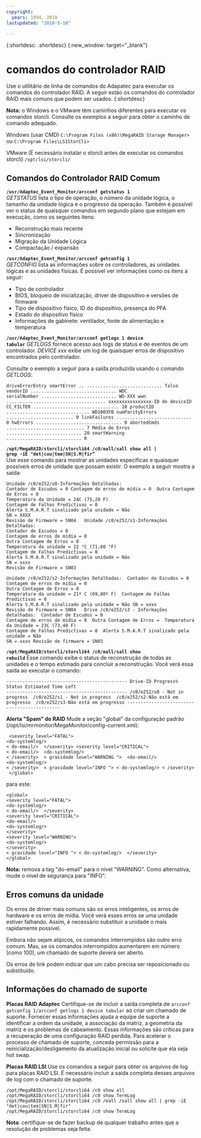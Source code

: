 ```yaml
---
copyright:
  years: 1994, 2018
lastupdated: "2018-5-10"

---
```


{:shortdesc: .shortdesc}
{:new_window: target="_blank"}

# comandos do controlador RAID

Use o utilitário de linha de comandos do Adapatec para executar os comandos do controlador RAID.
A seguir estão os comandos do controlador RAID mais comuns que podem ser usados.
{:shortdesc}

**Nota:** o Windows e o VMware têm caminhos diferentes para executar os comandos storcli. Consulte os
exemplos a seguir para obter o caminho de comando adequado.

Windows (usar CMD)
`C:\Program Files (x86)\MegaRAID Storage Manager>`      
ou  ` C:\Program Files\LSIStorCli> `

VMware (É necessário instalar o storcli antes de executar os comandos storcli)
`/opt/lsi/storcli/`

## Comandos do Controlador RAID Comum

<code><b>/usr/Adaptec_Event_Monitor/arcconf getstatus 1</b></code> <br>
_GETSTATUS_ lista o tipo de operação, o número da unidade lógica, o tamanho da unidade lógica e o progresso da
operação. Também é possível ver o status de quaisquer comandos em segundo plano que estejam em execução, como os seguintes itens:
<ul>
  <li> Reconstrução mais recente
  <li> Sincronização
  <li> Migração da Unidade Lógica
  <li> Compactação / expansão
</ul>

<code><b>/usr/Adaptec_Event_Monitor/arcconf getconfig 1</b></code> <br>
_GETCONFIG_ lista as informações sobre os controladores, as unidades lógicas e as unidades físicas. É possível ver informações como os itens a seguir:
<ul>
  <li> Tipo de controlador
  <li> BIOS, bloqueio de inicialização, driver de dispositivo e versões de firmware 
  <li> Tipo de dispositivo físico, ID do dispositivo, presença do PFA 
  <li> Estado do dispositivo físico 
  <li> Informações de gabinete: ventilador, fonte de alimentação e temperatura
  </ul>

<code><b>/usr/Adaptec_Event_Monitor/arcconf getlogs 1 device tabular</code></b> _GETLOGS_ fornece
acesso aos logs de status e de eventos de um controlador. _DEVICE xxx_ exibe um log de quaisquer erros de
dispositivo encontrados pelo controlador.

Consulte o exemplo a seguir para a saída produzida usando o comando _GETLOGS_:
```
driveErrorEntry smartError .. ............................ falso 
vendorID ................................ WDC
serialNumber ............................ WD-XXX wwn ..................................... xxxxxxxxxxxxxxxx-ID do deviceID CC_FILTER ................................ 10 productID ............................... WD1003FB numParityErrors ......................... 0 linkFailures ............................ 0 hwErrors ................................ 0 abortedCmds ............................. 7 Média de Erros ............................ 20 smartWarning ............................ 0
```

<code><b>/opt/MegaRAID/storcli/storcli64 /c0/eall/sall show all | grep -iE "det|cou|tem|SN|S.M|fir” </code></b><br>
Use esse comando para mostrar as unidades específicas e quaisquer possíveis erros de unidade que possam existir.
O exemplo a seguir mostra a saída:
```
Unidade /c0/e252/s0-Informações Detalhadas: 
Contador de Escudos = 0 Contagem de erros de mídia = 0  Outra Contagem de Erros = 0 
Temperatura da Unidade = 24C (75,20 F) 
Contagem de Falhas Predictivas = 0  
Alerta S.M.A.R.T sinalizado pela unidade = Não 
SN = XXXX 
Revisão de Firmware = SN04   Unidade /c0/e252/s1-Informações Detalhadas: 
Contador de Escudos = 0 
Contagem de erros de mídia = 0  
Outra Contagem de Erros = 0 
Temperatura da unidade = 22 °C (71,60 °F) 
Contagem de Falhas Predictivas = 0  
Alerta S.M.A.R.T sinalizado pela unidade = Não 
SN = xxxx 
Revisão de Firmware = SN03 

Unidade /c0/e252/s2-Informações Detalhadas:  Contador de Escudos = 0 
Contagem de erros de mídia = 0  
Outra Contagem de Erros = 0 
Temperatura da unidade = 21º C (69,80º F)  Contagem de Falhas Predictivas = 0  
Alerta S.M.A.R.T sinalizado pela unidade = Não SN = xxxx 
Revisão de Firmware = SN04   Drive /c0/e252/s3 - Informações detalhadas:  Contador de Escudos = 0 
Contagem de erros de mídia = 0  Outra Contagem de Erros =  Temperatura da Unidade = 23C (73,40 F) 
Contagem de Falhas Predictivas = 0  Alerta S.M.A.R.T sinalizado pela unidade = Não 
SN = xxxx Revisão de firmware = SN03  
```

<!--<code><b>/opt/MegaRAID/storcli/storcli64 /c0 show all | less </code></b>-->
<!--You use this command to view RAID health, size, name, and other important information.-->

<code><b>/opt/MegaRAID/storcli/storcli64 /c0/eall/sall show rebuild</code></b>
Esse comando exibe o status de reconstrução de todas as unidades e o tempo estimado para concluir a reconstrução. Você verá essa
saída ao executar o comando:
```
--------------------------------------------- Drive-ID Progress% Status Estimated Time Left 
--------------------------------------------- /c0/e252/s0 - Not in progress  /c0/e252/s1 - Not in progress  /c0/e252/s2-Não está em progresso  /c0/e252/s3-Não está em progresso --------------------------------------------- 
```

<b>Alerta "Spam" do RAID</b> Mude a seção "global" da configuração padrão
(/opt/lsi/mrmonitor/MegaMonitor/config-current.xml): 
```<global>
 <severity level="FATAL"> 
<do-systemlog/> 
< do-email/>  </severity> <severity level="CRITICAL"> 
< do-email/>  <do-systemlog/> 
< /severity>  < gravidade level="WARNING ">  <do-email/> 
<do-systemlog/> 
< /severity>  < gravidade level="INFO "> < do-systemlog/> < /severity>  </global> 
```
para este: 
```
<global> 
<severity level="FATAL"> 
<do-systemlog/> 
< do-email/>  </severity> 
<severity level="CRITICAL"> 
<do-email/> 
<do-systemlog/> 
</severity> 
<severity level="WARNING"> 
<do-systemlog/> 
</severity> 
< gravidade level="INFO "> < do-systemlog/>  </severity> 
</global> 
```
**Nota:** remova a tag "do-email" para o nível "WARNING". Como alternativa, mude o nível de segurança para "INFO".

## Erros comuns da unidade

Os erros de driver mais comuns são os erros inteligentes, os erros de hardware e os erros de mídia. Você verá esses erros se
uma unidade estiver falhando. Assim, é necessário substituir a unidade o mais rapidamente possível.

Embora não sejam atípicos, os comandos interrompidos são outro erro comum. Mas, se os comandos interrompidos aumentarem em
número (como 100), um chamado de suporte deverá ser aberto.  

Os erros de link podem indicar que um cabo precisa ser reposicionado ou substituído.

## Informações do chamado de suporte

<b>Placas RAID Adaptec</b> Certifique-se de incluir a saída completa de `arcconf getconfig 1/arcconf getlogs 1
device tabular` ao criar um chamado de suporte. Fornecer essas informações ajuda a equipe de suporte a identificar a ordem
da unidade, a associação da matriz, a geometria da matriz e os problemas de cabeamento. Essas informações são críticas para a recuperação de uma configuração RAID perdida. 
Para acelerar o processo de chamado de suporte, conceda permissão para a reinicialização/desligamento da atualização inicial ou
solicite que ela seja hot swap.

<b>Placas RAID LSI</b> Use os comandos a seguir para obter os arquivos de log para placas RAID LSI. É necessário incluir a
saída completa desses arquivos de log com o chamado de suporte.
```
/opt/MegaRAID/storcli/storcli64 /c0 show all
/opt/MegaRAID/storcli/storcli64 /c0 show TermLog
/opt/MegaRAID/storcli/storcli64 /c0 /eall /sall show all | grep -iE "det|cou|tem|SN|S.M|fir"
/opt/MegaRAID/storcli/storcli64 /c0 show TermLog
```

**Nota**: certifique-se de fazer backup de qualquer trabalho antes que a resolução de problemas seja feita.
